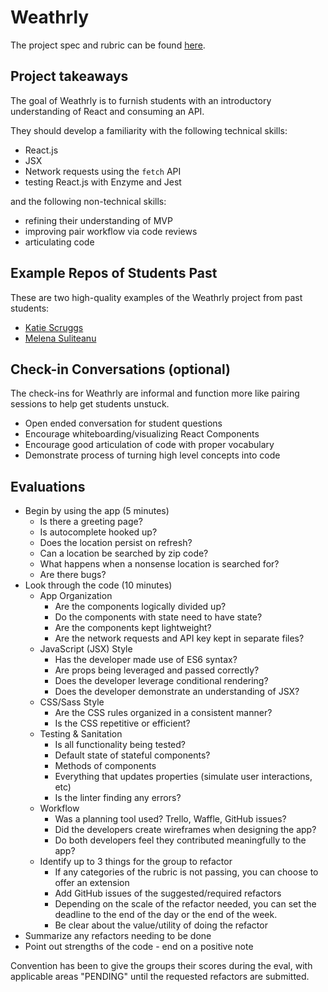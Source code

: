 # Weathrly

The project spec and rubric can be found [here](http://frontend.turing.io/projects/weathrly.html).

## Project takeaways

The goal of Weathrly is to furnish students with an introductory understanding of React and consuming an API.

They should develop a familiarity with the following technical skills:
* React.js
* JSX
* Network requests using the `fetch` API
* testing React.js with Enzyme and Jest

and the following non-technical skills:
* refining their understanding of MVP
* improving pair workflow via code reviews
* articulating code

## Example Repos of Students Past

These are two high-quality examples of the Weathrly project from past students:

* [Katie Scruggs](https://github.com/katiescruggs/weathrly)
* [Melena Suliteanu](https://github.com/farmermel/weatherly)

## Check-in Conversations (optional)

The check-ins for Weathrly are informal and function more like pairing sessions to help get students unstuck.
* Open ended conversation for student questions
* Encourage whiteboarding/visualizing React Components
* Encourage good articulation of code with proper vocabulary
* Demonstrate process of turning high level concepts into code

## Evaluations

* Begin by using the app (5 minutes)
  - Is there a greeting page?
  - Is autocomplete hooked up?
  - Does the location persist on refresh?
  - Can a location be searched by zip code?
  - What happens when a nonsense location is searched for?
  - Are there bugs?
* Look through the code (10 minutes)
  - App Organization
    * Are the components logically divided up?
    * Do the components with state need to have state?
    * Are the components kept lightweight?
    * Are the network requests and API key kept in separate files?
  - JavaScript (JSX) Style
    * Has the developer made use of ES6 syntax?
    * Are props being leveraged and passed correctly?
    * Does the developer leverage conditional rendering?
    * Does the developer demonstrate an understanding of JSX?
  - CSS/Sass Style
    * Are the CSS rules organized in a consistent manner?
    * Is the CSS repetitive or efficient?
  - Testing & Sanitation
    * Is all functionality being tested?
    * Default state of stateful components?
    * Methods of components
    * Everything that updates properties (simulate user interactions, etc)
    * Is the linter finding any errors?
  - Workflow
    * Was a planning tool used? Trello, Waffle, GitHub issues?
    * Did the developers create wireframes when designing the app?
    * Do both developers feel they contributed meaningfully to the app?
  - Identify up to 3 things for the group to refactor
    * If any categories of the rubric is not passing, you can choose to offer an extension
    * Add GitHub issues of the suggested/required refactors
    * Depending on the scale of the refactor needed, you can set the deadline to the end of the day or the end of the week.
    * Be clear about the value/utility of doing the refactor
* Summarize any refactors needing to be done
* Point out strengths of the code - end on a positive note

Convention has been to give the groups their scores during the eval, with applicable areas "PENDING" until the requested refactors are submitted.
